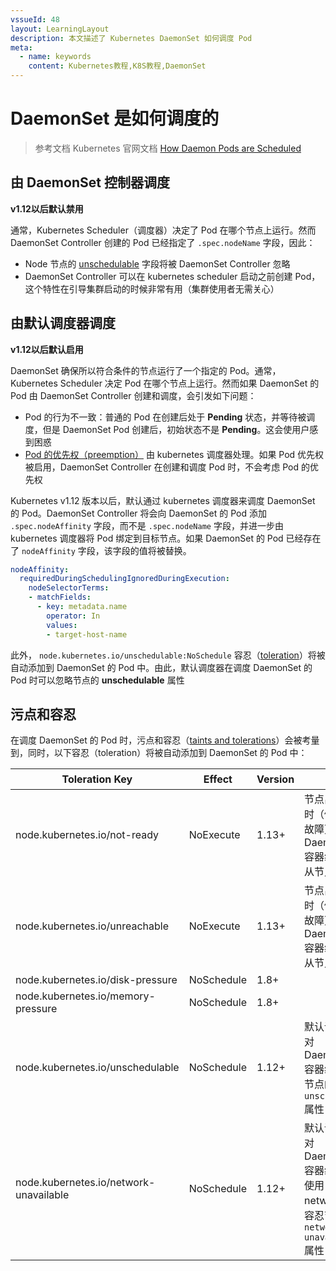 ```yaml
---
vssueId: 48
layout: LearningLayout
description: 本文描述了 Kubernetes DaemonSet 如何调度 Pod
meta:
  - name: keywords
    content: Kubernetes教程,K8S教程,DaemonSet
---
```


# DaemonSet 是如何调度的

> 参考文档 Kubernetes 官网文档 [How Daemon Pods are Scheduled](https://kubernetes.io/docs/concepts/workloads/controllers/daemonset/#how-daemon-pods-are-scheduled)

<AdSenseTitle/>

## 由 DaemonSet 控制器调度

**v1.12以后默认禁用**

通常，Kubernetes Scheduler（调度器）决定了 Pod 在哪个节点上运行。然而 DaemonSet Controller 创建的 Pod 已经指定了 `.spec.nodeName` 字段，因此：
* Node 节点的 [unschedulable](https://kubernetes.io/docs/concepts/architecture/nodes/#manual-node-administration) 字段将被 DaemonSet Controller 忽略
* DaemonSet Controller 可以在 kubernetes scheduler 启动之前创建 Pod，这个特性在引导集群启动的时候非常有用（集群使用者无需关心）

## 由默认调度器调度

**v1.12以后默认启用**

DaemonSet 确保所以符合条件的节点运行了一个指定的 Pod。通常，Kubernetes Scheduler 决定 Pod 在哪个节点上运行。然而如果 DaemonSet 的 Pod 由 DaemonSet Controller 创建和调度，会引发如下问题：

* Pod 的行为不一致：普通的 Pod 在创建后处于 **Pending** 状态，并等待被调度，但是 DaemonSet Pod 创建后，初始状态不是 **Pending**。这会使用户感到困惑
* [Pod 的优先权（preemption）](https://kubernetes.io/docs/concepts/configuration/pod-priority-preemption/) 由 kubernetes 调度器处理。如果 Pod 优先权被启用，DaemonSet Controller 在创建和调度 Pod 时，不会考虑 Pod 的优先权

Kubernetes v1.12 版本以后，默认通过 kubernetes 调度器来调度 DaemonSet 的 Pod。DaemonSet Controller 将会向 DaemonSet 的 Pod 添加 `.spec.nodeAffinity` 字段，而不是 `.spec.nodeName` 字段，并进一步由 kubernetes 调度器将 Pod 绑定到目标节点。如果 DaemonSet 的 Pod 已经存在了 `nodeAffinity` 字段，该字段的值将被替换。

``` yaml
nodeAffinity:
  requiredDuringSchedulingIgnoredDuringExecution:
    nodeSelectorTerms:
    - matchFields:
      - key: metadata.name
        operator: In
        values:
        - target-host-name
```

此外， `node.kubernetes.io/unschedulable:NoSchedule` 容忍（[toleration](/learning/k8s-intermediate/config/taints-toleration/)）将被自动添加到 DaemonSet 的 Pod 中。由此，默认调度器在调度 DaemonSet 的 Pod 时可以忽略节点的 **unschedulable** 属性

## 污点和容忍

在调度 DaemonSet 的 Pod 时，污点和容忍（[taints and tolerations](/learning/k8s-intermediate/config/taints-toleration/)）会被考量到，同时，以下容忍（toleration）将被自动添加到 DaemonSet 的 Pod 中：

| Toleration Key                         | Effect     | Version | 描述                                                         |
| -------------------------------------- | ---------- | ------- | ------------------------------------------------------------ |
| node.kubernetes.io/not-ready           | NoExecute  | 1.13+   | 节点出现问题时（例如网络故障），DaemonSet 容器组将不会从节点上驱逐 |
| node.kubernetes.io/unreachable         | NoExecute  | 1.13+   | 节点出现问题时（例如网络故障），DaemonSet 容器组将不会从节点上驱逐 |
| node.kubernetes.io/disk-pressure       | NoSchedule | 1.8+    |                                                              |
| node.kubernetes.io/memory-pressure     | NoSchedule | 1.8+    |                                                              |
| node.kubernetes.io/unschedulable       | NoSchedule | 1.12+   | 默认调度器针对 DaemonSet 容器组，容忍节点的 `unschedulable `属性 |
| node.kubernetes.io/network-unavailable | NoSchedule | 1.12+   | 默认调度器针对 DaemonSet 容器组，在其使用 host network 时，容忍节点的 `network-unavailable` 属性 |
